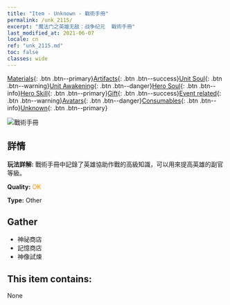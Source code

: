 ```yaml
---
title: "Item - Unknown - 戰術手冊"
permalink: /unk_2115/
excerpt: "魔法门之英雄无敌：战争纪元  戰術手冊"
last_modified_at: 2021-06-07
locale: cn
ref: "unk_2115.md"
toc: false
classes: wide
---
```

 [Materials](/ItemsCN/){: .btn .btn--primary}[Artifacts](/ItemsCN/Artifacts/){: .btn .btn--success}[Unit Soul](/ItemsCN/UnitSoul/){: .btn .btn--warning}[Unit Awakening](/ItemsCN/UnitAwakening/){: .btn .btn--danger}[Hero Soul](/ItemsCN/HeroSoul/){: .btn .btn--info}[Hero Skill](/ItemsCN/HeroSkill/){: .btn .btn--primary}[Gift](/ItemsCN/Gift/){: .btn .btn--success}[Event related](/ItemsCN/Events/){: .btn .btn--warning}[Avatars](/ItemsCN/Avatars/){: .btn .btn--danger}[Consumables](/ItemsCN/Consumables/){: .btn .btn--info}[Unknown](/ItemsCN/Unknown/){: .btn .btn--primary}

 ![戰術手冊](/images/t/i_994013.png)

## 詳情
 **玩法詳解:** 戰術手冊中記錄了英雄協助作戰的高級知識，可以用來提高英雄的副官等級。

 **Quality:** <span style="color: #FF8C00">OK</span>

 **Type:** Other

## Gather

*    神祕商店 
*    記憶商店 
*    神像試煉 

## This item contains:

  None

